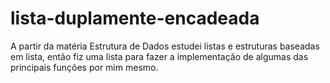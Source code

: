 # lista-duplamente-encadeada
A partir da matéria Estrutura de Dados estudei listas e estruturas baseadas em lista, então fiz uma lista para fazer a implementação de algumas das principais funções por mim mesmo.
